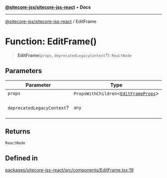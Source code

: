 [**@sitecore-jss/sitecore-jss-react**](../README.md) • **Docs**

***

[@sitecore-jss/sitecore-jss-react](../README.md) / EditFrame

# Function: EditFrame()

> **EditFrame**(`props`, `deprecatedLegacyContext`?): `ReactNode`

## Parameters

| Parameter | Type | Description |
| ------ | ------ | ------ |
| `props` | `PropsWithChildren`\<[`EditFrameProps`](../interfaces/EditFrameProps.md)\> | - |
| `deprecatedLegacyContext`? | `any` | **Deprecated** **See** [React Docs](https://legacy.reactjs.org/docs/legacy-context.html#referencing-context-in-lifecycle-methods) |

## Returns

`ReactNode`

## Defined in

[packages/sitecore-jss-react/src/components/EditFrame.tsx:19](https://github.com/Sitecore/jss/blob/fe1d78ae02ea5d97f1dff80e45e93416079d4dc7/packages/sitecore-jss-react/src/components/EditFrame.tsx#L19)
